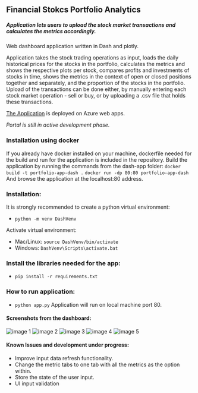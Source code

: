 ## Financial Stokcs Portfolio Analytics

##### Application lets users to upload the stock market transactions and calculates the metrics accordingly. 

Web dashboard application written in Dash and plotly.

Application takes the stock trading operations as input, loads the daily historical prices for the stocks in the portfolio, 
calculates the metrics and shows the respective plots per stock, compares profits and investments of stocks in time, 
shows the metrics in the context of open or closed positions together and separately, and the proportion of the stocks in the portfolio.
Upload of the transactions can be done either, by manually entering each stock market operation - sell or buy, or by uploading a .csv file that holds these transactions.

[The Application](https://portfolio-dash.azurewebsites.net/) is deployed on Azure web apps.



*Portal is still in active development phase.*

### Installation using docker
If you already have docker installed on your machine, dockerfile needed for the build and run for the application is included in the repository. 
Build the application by running the commands from the dash-app folder:
``` docker build -t portfolio-app-dash . ```
``` docker run -dp 80:80 portfolio-app-dash ```
And browse the application at the localhost:80 address.


### Installation:
It is strongly recommended to create a python virtual environment: 
* ```python -m venv DashVenv```

Activate virtual environment:
* Mac/Linux: ```source DashVenv/bin/activate```
* Windows: ```DashVenv\Scripts\activate.bat```

### Install the libraries needed for the app:
* ```pip install -r requirements.txt```

### How to run application:
* ```python app.py```
Application will run on local machine port 80.

#### Screenshots from the dashboard:
![image 1](/images/image1.png)
![image 2](/images/image2.png)
![image 3](/images/image3.png)
![image 4](/images/image4.png)
![image 5](/images/image5.png)


#### Known Issues and development under progress:
- Improve input data refresh functionality.
- Change the metric tabs to one tab with all the metrics as the option within.
- Store the state of the user input.
- UI input validation
